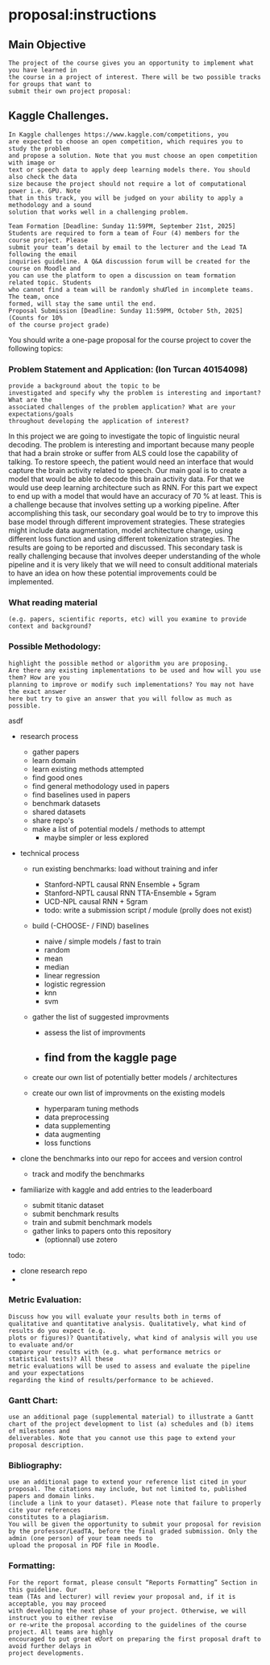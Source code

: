 # proposal:instructions

## Main Objective
```
The project of the course gives you an opportunity to implement what you have learned in
the course in a project of interest. There will be two possible tracks for groups that want to
submit their own project proposal:
```

## Kaggle Challenges. 

```
In Kaggle challenges https://www.kaggle.com/competitions, you
are expected to choose an open competition, which requires you to study the problem
and propose a solution. Note that you must choose an open competition with image or
text or speech data to apply deep learning models there. You should also check the data
size because the project should not require a lot of computational power i.e. GPU. Note
that in this track, you will be judged on your ability to apply a methodology and a sound
solution that works well in a challenging problem. 
```

```
Team Formation [Deadline: Sunday 11:59PM, September 21st, 2025]
Students are required to form a team of Four (4) members for the course project. Please
submit your team’s detail by email to the lecturer and the Lead TA following the email
inquiries guideline. A Q&A discussion forum will be created for the course on Moodle and
you can use the platform to open a discussion on team formation related topic. Students
who cannot find a team will be randomly shuƯled in incomplete teams. The team, once
formed, will stay the same until the end.
Proposal Submission [Deadline: Sunday 11:59PM, October 5th, 2025] (Counts for 10%
of the course project grade) 
```


You should write a one-page proposal for the course project to cover the following topics:

### Problem Statement and Application: (Ion Turcan 40154098)

```
provide a background about the topic to be
investigated and specify why the problem is interesting and important? What are the
associated challenges of the problem application? What are your expectations/goals
throughout developing the application of interest?
```


In this project we are going to investigate the topic of linguistic neural decoding. The problem is interesting and important because many people that had a brain stroke or suffer from ALS could lose the capability of talking. To restore speech, the patient would need an interface that would capture the brain activity related to speech. Our main goal is to create a model that would be able to decode this brain activity data. For that we would use deep learning architecture such as RNN. For this part we expect to end up with a model that would have an accuracy of 70 % at least. This is a challenge because that involves setting up a working pipeline. After accomplishing this task, our secondary goal would be to try to improve this base model through different improvement strategies. These strategies might include data augmentation, model architecture change, using different loss function and using different tokenization strategies. The results are going to be reported and discussed. This secondary task is really challenging because that involves deeper understanding of the whole pipeline and it is very likely that we will need to consult additional materials to have an idea on how these potential improvements could be implemented.
    
### What reading material
```
(e.g. papers, scientific reports, etc) will you examine to provide
context and background?
```

### Possible Methodology: 
```
highlight the possible method or algorithm you are proposing.
Are there any existing implementations to be used and how will you use them? How are you
planning to improve or modify such implementations? You may not have the exact answer
here but try to give an answer that you will follow as much as possible.
```

asdf
- research process
  - gather papers
  - learn domain
  - learn existing methods attempted
  - find good ones
  - find general methodology used in papers
  - find baselines used in papers
  - benchmark datasets
  - shared datasets
  - share repo's
  - make a list of potential models / methods to attempt
    - maybe simpler or less explored

- technical process
  - run existing benchmarks: load without training and infer
    - Stanford-NPTL causal RNN Ensemble + 5gram
    - Stanford-NPTL causal RNN TTA-Ensemble + 5gram
    - UCD-NPL causal RNN + 5gram
    - todo: write a submission script / module (prolly does not exist)

  - build (-CHOOSE- / FIND) baselines
    - naive / simple models / fast to train
     - random
     - mean
     - median
     - linear regression
     - logistic regression
     - knn
     - svm
  - gather the list of suggested improvments
    - assess the list of improvments
    - find from the kaggle page
      -  
  - create our own list of potentially better models / architectures
  - create our own list of improvments on the existing models
    - hyperparam tuning methods
    - data preprocessing
    - data supplementing
    - data augmenting
    - loss functions
- clone the benchmarks into our repo for accees and version control
  - track and modify the benchmarks
 
- familiarize with kaggle and add entries to the leaderboard
  - submit titanic dataset
  - submit benchmark results
  - train and submit benchmark models
  - gather links to papers onto this repository
    - (optionnal) use zotero


todo:
- clone research repo
- 

### Metric Evaluation: 
```
Discuss how you will evaluate your results both in terms of
qualitative and quantitative analysis. Qualitatively, what kind of results do you expect (e.g.
plots or figures)? Quantitatively, what kind of analysis will you use to evaluate and/or
compare your results with (e.g. what performance metrics or statistical tests)? All these
metric evaluations will be used to assess and evaluate the pipeline and your expectations
regarding the kind of results/performance to be achieved.
```

### Gantt Chart: 
```
use an additional page (supplemental material) to illustrate a Gantt
chart of the project development to list (a) schedules and (b) items of milestones and
deliverables. Note that you cannot use this page to extend your proposal description.
```
### Bibliography: 
```
use an additional page to extend your reference list cited in your
proposal. The citations may include, but not limited to, published papers and domain links.
(include a link to your dataset). Please note that failure to properly cite your references
constitutes to a plagiarism.
You will be given the opportunity to submit your proposal for revision by the professor/LeadTA, before the final graded submission. Only the admin (one person) of your team needs to
upload the proposal in PDF file in Moodle.
```

### Formatting:
```
For the report format, please consult “Reports Formatting” Section in this guideline. Our
team (TAs and lecturer) will review your proposal and, if it is acceptable, you may proceed
with developing the next phase of your project. Otherwise, we will instruct you to either revise
or re-write the proposal according to the guidelines of the course project. All teams are highly
encouraged to put great eƯort on preparing the first proposal draft to avoid further delays in
project developments. 
```
